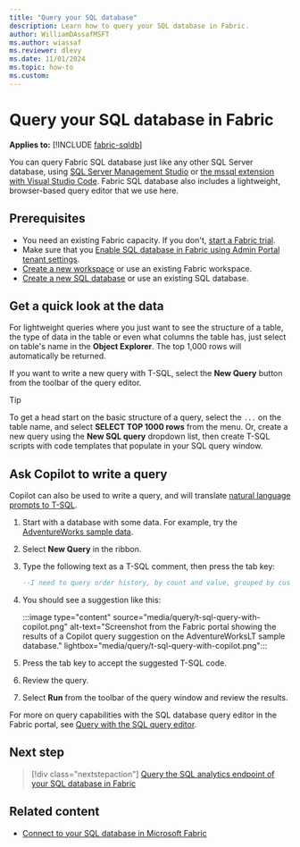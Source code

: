 ```yaml
---
title: "Query your SQL database"
description: Learn how to query your SQL database in Fabric.
author: WilliamDAssafMSFT
ms.author: wiassaf
ms.reviewer: dlevy
ms.date: 11/01/2024
ms.topic: how-to
ms.custom:
---
```

# Query your SQL database in Fabric

**Applies to:** [!INCLUDE [fabric-sqldb](../includes/applies-to-version/fabric-sqldb.md)]

You can query Fabric SQL database just like any other SQL Server database, using [SQL Server Management Studio](connect.md#connect-with-sql-server-management-studio-manually) or [the mssql extension with Visual Studio Code](/sql/tools/visual-studio-code/mssql-extensions?view=fabric&preserve-view=true). Fabric SQL database also includes a lightweight, browser-based query editor that we use here.

## Prerequisites

- You need an existing Fabric capacity. If you don't, [start a Fabric trial](../../fundamentals/fabric-trial.md).
- Make sure that you [Enable SQL database in Fabric using Admin Portal tenant settings](enable.md).
- [Create a new workspace](../../fundamentals/workspaces.md) or use an existing Fabric workspace.
- [Create a new SQL database](create.md) or use an existing SQL database.

## Get a quick look at the data

For lightweight queries where you just want to see the structure of a table, the type of data in the table or even what columns the table has, just select on table's name in the **Object Explorer**. The top 1,000 rows will automatically be returned.

If you want to write a new query with T-SQL, select the **New Query** button from the toolbar of the query editor. 

> [!TIP] 
> To get a head start on the basic structure of a query, select the `...` on the table name, and select **SELECT TOP 1000 rows** from the menu.
> Or, create a new query using the **New SQL query** dropdown list, then create T-SQL scripts with code templates that populate in your SQL query window.

## Ask Copilot to write a query

Copilot can also be used to write a query, and will translate [natural language prompts to T-SQL](copilot-chat-pane.md).

1. Start with a database with some data. For example, try the [AdventureWorks sample data](load-adventureworks-sample-data.md).
1. Select **New Query** in the ribbon.  
1. Type the following text as a T-SQL comment, then press the tab key:

   ```sql
   --I need to query order history, by count and value, grouped by customer company name   
   ```

1. You should see a suggestion like this:

   :::image type="content" source="media/query/t-sql-query-with-copilot.png" alt-text="Screenshot from the Fabric portal showing the results of a Copilot query suggestion on the AdventureWorksLT sample database." lightbox="media/query/t-sql-query-with-copilot.png":::

1. Press the tab key to accept the suggested T-SQL code.
1. Review the query.
1. Select **Run** from the toolbar of the query window and review the results.

For more on query capabilities with the SQL database query editor in the Fabric portal, see [Query with the SQL query editor](query-editor.md).

## Next step

> [!div class="nextstepaction"]
> [Query the SQL analytics endpoint of your SQL database in Fabric](query-sql-analytics-endpoint.md)

## Related content

- [Connect to your SQL database in Microsoft Fabric](connect.md)
